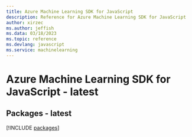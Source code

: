 ```yaml
---
title: Azure Machine Learning SDK for JavaScript
description: Reference for Azure Machine Learning SDK for JavaScript
author: xirzec
ms.author: jeffish
ms.data: 03/18/2023
ms.topic: reference
ms.devlang: javascript
ms.service: machinelearning
---
```

# Azure Machine Learning SDK for JavaScript - latest
## Packages - latest
[!INCLUDE [packages](machine-learning-index.md)]